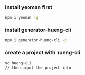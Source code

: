 ### install yeoman first
```bash
npm i yeoman -g
```

### install generator-hueng-cli
```bash
npm i generator-hueng-cli -g 
```

### create a project with hueng-cli
```bash
yo hueng-cli
// then input the project info
```
